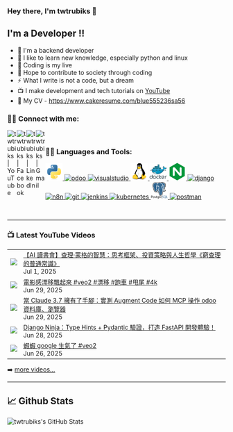 ### Hey there, I'm twtrubiks 👋

## I'm a Developer !!

- 🔭 I'm a backend developer
- 🌱 I like to learn new knowledge, especially python and linux
- 👯 Coding is my live
- 🥅 Hope to contribute to society through coding
- ⚡  What I write is not a code, but a dream
- 📺 I make development and tech tutorials on [YouTube](https://www.youtube.com/user/blue524326)
- 🔭 My CV - https://www.cakeresume.com/blue555236sa56

### 🙋‍♂️ Connect with me:

[<img align="left" alt="twtrubiks | YouTube" width="22px" src="https://cdn.jsdelivr.net/npm/simple-icons@v3/icons/youtube.svg" />][youtube]
[<img align="left" alt="twtrubiks | Facebook" width="22px" src="https://cdn.jsdelivr.net/npm/simple-icons@v3/icons/facebook.svg" />][facebook]
[<img align="left" alt="twtrubiks | LinkedIn" width="22px" src="https://cdn.jsdelivr.net/npm/simple-icons@v3/icons/linkedin.svg" />][linkedin]
[<img align="left" alt="twtrubiks | Gmail" width="22px" src="https://cdn.jsdelivr.net/npm/simple-icons@v3/icons/gmail.svg" />][gmail]

<br />

### 👨‍💻 Languages and Tools:

<p align="left"> <a href="https://www.python.org" target="_blank"> <img src="https://raw.githubusercontent.com/devicons/devicon/master/icons/python/python-original.svg" alt="python" width="40" height="40"/> <a href="https://www.odoo.com/" target="_blank"> <img src="https://upload.wikimedia.org/wikipedia/commons/thumb/5/50/Odoo_logo.svg/320px-Odoo_logo.svg.png" alt="odoo" width="65" height="40"/> </a> <a href="https://code.visualstudio.com/" target="_blank"> <img src="https://upload.wikimedia.org/wikipedia/commons/thumb/9/9a/Visual_Studio_Code_1.35_icon.svg/240px-Visual_Studio_Code_1.35_icon.svg.png" alt="visualstudio" width="40" height="40"/> </a> <a href="https://www.linux.org/" target="_blank"> <img src="https://raw.githubusercontent.com/devicons/devicon/master/icons/linux/linux-original.svg" alt="linux" width="40" height="40"/> <a href="https://www.docker.com/" target="_blank"> <img src="https://raw.githubusercontent.com/devicons/devicon/master/icons/docker/docker-original-wordmark.svg" alt="docker" width="40" height="40"/> </a> </a> <a href="https://www.nginx.com" target="_blank"> <img src="https://raw.githubusercontent.com/devicons/devicon/master/icons/nginx/nginx-original.svg" alt="nginx" width="40" height="40"/> </a> </a> <a href="https://www.djangoproject.com/" target="_blank"> <img src="https://upload.wikimedia.org/wikipedia/commons/7/75/Django_logo.svg" alt="django" width="40" height="40"/> </a> <a href="[https://flask.palletsprojects.com/](https://upload.wikimedia.org/wikipedia/commons/5/53/N8n-logo-new.svg)" target="_blank"> <img src="https://upload.wikimedia.org/wikipedia/commons/5/53/N8n-logo-new.svg" alt="n8n" width="40" height="40"/> </a> <a href="https://git-scm.com/" target="_blank"> <img src="https://www.vectorlogo.zone/logos/git-scm/git-scm-icon.svg" alt="git" width="40" height="40"/> </a> <a href="https://www.jenkins.io" target="_blank"> <img src="https://www.vectorlogo.zone/logos/jenkins/jenkins-icon.svg" alt="jenkins" width="40" height="40"/> </a> <a href="https://kubernetes.io" target="_blank"> <img src="https://www.vectorlogo.zone/logos/kubernetes/kubernetes-icon.svg" alt="kubernetes" width="40" height="40"/> </a> <a href="https://www.postgresql.org" target="_blank"> <img src="https://raw.githubusercontent.com/devicons/devicon/master/icons/postgresql/postgresql-original-wordmark.svg" alt="postgresql" width="40" height="40"/> </a> <a href="https://postman.com" target="_blank"> <img src="https://www.vectorlogo.zone/logos/getpostman/getpostman-icon.svg" alt="postman" width="40" height="40"/> </a> </p>

<br />

---

### 📺 Latest YouTube Videos

<table>
    <tbody>
<!-- YOUTUBE:START --><tr><td><a href="https://www.youtube.com/watch?v=bvKTd1f8BBc"><img width="140px" src="https://i.ytimg.com/vi/bvKTd1f8BBc/mqdefault.jpg"></a></td>
<td><a href="https://www.youtube.com/watch?v=bvKTd1f8BBc">【AI 讀書會】查理·蒙格的智慧：思考框架、投資策略與人生哲學《窮查理的普通常識》</a><br/>Jul 1, 2025</td></tr>
<tr><td><a href="https://www.youtube.com/shorts/KiEPvdjmZ2A"><img width="140px" src="https://i.ytimg.com/vi/KiEPvdjmZ2A/mqdefault.jpg"></a></td>
<td><a href="https://www.youtube.com/shorts/KiEPvdjmZ2A">電影感漂移飄起來  #veo2 #漂移 #跑車 #甩尾 #4k</a><br/>Jun 29, 2025</td></tr>
<tr><td><a href="https://www.youtube.com/watch?v=dmiQ0zNe-JE"><img width="140px" src="https://i.ytimg.com/vi/dmiQ0zNe-JE/mqdefault.jpg"></a></td>
<td><a href="https://www.youtube.com/watch?v=dmiQ0zNe-JE">當 Claude 3.7 擁有了手腳：實測 Augment Code 如何 MCP 操作 odoo 資料庫、瀏覽器</a><br/>Jun 29, 2025</td></tr>
<tr><td><a href="https://www.youtube.com/watch?v=4mPPDdVHxIg"><img width="140px" src="https://i.ytimg.com/vi/4mPPDdVHxIg/mqdefault.jpg"></a></td>
<td><a href="https://www.youtube.com/watch?v=4mPPDdVHxIg">Django Ninja：Type Hints + Pydantic 驗證，打造 FastAPI 開發體驗！</a><br/>Jun 28, 2025</td></tr>
<tr><td><a href="https://www.youtube.com/shorts/DFvXicXoiq4"><img width="140px" src="https://i.ytimg.com/vi/DFvXicXoiq4/mqdefault.jpg"></a></td>
<td><a href="https://www.youtube.com/shorts/DFvXicXoiq4">蝦蝦 google 生氣了  #veo2</a><br/>Jun 26, 2025</td></tr>
<!-- YOUTUBE:END -->
    </tbody>
</table>

➡️ [more videos...](https://www.youtube.com/user/blue524326)

---

## 📈 Github Stats

<p align="left">
  <img align="left" alt="twtrubiks's GitHub Stats" src="https://github-readme-stats.vercel.app/api?username=twtrubiks&show_icons=true&hide_border=true" />
</p>

[youtube]: https://www.youtube.com/user/blue524326
[linkedin]: https://www.linkedin.com/in/twtrubiks-a09330145/
[facebook]: https://www.facebook.com/TWTRubiks
[gmail]: mailto:twtrubiks@gmail.com
